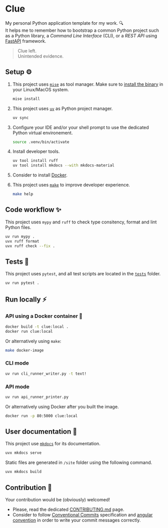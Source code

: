 # Clue

My personal Python application template for my work. 🔍  
It helps me to remember how to bootstrap a common Python project such as a Python library, a *Command Line Interface* (CLI), or a *REST API* using [FastAPI](https://fastapi.tiangolo.com/) framework.

> Clue left.  
> Unintended evidence.

## Setup ⚙️

1. This project uses [`mise`](https://mise.jdx.dev/) as tool manager.
Make sure to [install the binary](https://mise.jdx.dev/getting-started.html) in your Linux/MacOS system.

    ```bash
    mise install
    ```

2. This project uses [`uv`](https://docs.astral.sh/uv/) as Python project manager.

    ```bash
    uv sync
    ```

3. Configure your IDE and/or your shell prompt to use the dedicated Python virtual environement.

    ```bash
    source .venv/bin/activate
    ```

4. Install developer tools.

    ```bash
    uv tool install ruff
    uv tool install mkdocs --with mkdocs-material
    ```

5. Consider to install [Docker](https://docs.docker.com/engine/install/).

6. This project uses [`make`](https://www.gnu.org/software/make/) to improve developer experience.
    ```bash
    make help
    ```

## Code workflow ✨

This project uses `mypy` and `ruff` to check type consitency, format and lint Python files.

```bash
uv run mypy .
uvx ruff format
uvx ruff check --fix . 
``` 

## Tests 🫗

This project uses `pytest`, and all test scripts are located in the [`tests`](/tests/) folder.

```bash
uv run pytest .
```

## Run locally ⚡

### API using a Docker container 🐳

```bash
docker build -t clue:local .
docker run clue:local
```

Or alternatively using `make`:

```bash
make docker-image
```

### CLI mode

```bash
uv run cli_runner_writer.py -t text!
```

### API mode

```bash
uv run api_runner_printer.py
```

Or alternatively using Docker after you built the image.

```bash
docker run -p 80:5000 clue:local
```

## User documentation 📑

This project use [`mkdocs`](https://www.mkdocs.org/) for its documentation.

```bash
uvx mkdocs serve
```

Static files are generated in `/site` folder using the following command.

```bash
uvx mkdocs build
```

## Contribution 🚀
Your contribution would be (obviously) welcomed!

- Please, read the dedicated [CONTRIBUTING.md](/CONTRIBUTING.md) page.
- Consider to follow [Conventional Commits](https://www.conventionalcommits.org/en/v1.0.0/) specification and [angular convention](https://github.com/conventional-changelog/commitlint/tree/master/%40commitlint/config-conventional) in order to write your commit messages correctly.
